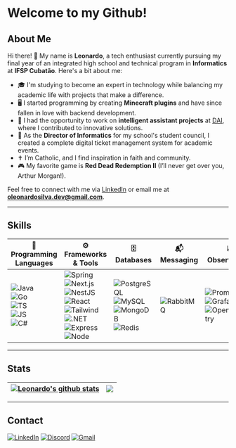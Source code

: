 # Welcome to my Github!

## About Me

Hi there! 👋 My name is **Leonardo**, a tech enthusiast currently pursuing my final year of an integrated high school and technical program in **Informatics** at **IFSP Cubatão**. Here's a bit about me:

- 🎓 I'm studying to become an expert in technology while balancing my academic life with projects that make a difference.
- 🖥️ I started programming by creating **Minecraft plugins** and have since fallen in love with backend development.
- 💼 I had the opportunity to work on **intelligent assistant projects** at [DAI](https://www.dai.tec.br/), where I contributed to innovative solutions.
- 🎉 As the **Director of Informatics** for my school's student council, I created a complete digital ticket management system for academic events.
- ✝️ I’m Catholic, and I find inspiration in faith and community.
- 🎮 My favorite game is **Red Dead Redemption II** (I’ll never get over you, Arthur Morgan!).

Feel free to connect with me via [LinkedIn](https://www.linkedin.com/in/oleonardosilva/) or email me at **oleonardosilva.dev@gmail.com**.

---

## Skills

| 🧠 Programming Languages          | ⚙️ Frameworks & Tools         | 🗄️ Databases     | 📬 Messaging | 📈 Observability     | 🐳 Virtualization |
|------------------------|-------------------------------|------------------------|----------------|-------------------------|-------------------|
| ![Java](https://img.shields.io/badge/java-ED8B00?style=flat&logo=openjdk&logoColor=white) <br> ![Go](https://img.shields.io/badge/go-00ADD8?style=flat&logo=go&logoColor=white) <br> ![TS](https://img.shields.io/badge/typescript-007ACC?style=flat&logo=typescript&logoColor=white) <br> ![JS](https://img.shields.io/badge/javascript-F7DF1E?style=flat&logo=javascript&logoColor=black) <br> ![C#](https://img.shields.io/badge/csharp-239120?style=flat&logo=csharp&logoColor=white) | ![Spring](https://img.shields.io/badge/spring-6DB33F?style=flat&logo=spring&logoColor=white) <br> ![Next.js](https://img.shields.io/badge/next.js-000000?style=flat&logo=next.js&logoColor=white) <br> ![NestJS](https://img.shields.io/badge/nestjs-E0234E?style=flat&logo=nestjs&logoColor=white) <br> ![React](https://img.shields.io/badge/react-61DAFB?style=flat&logo=react&logoColor=black) <br> ![Tailwind](https://img.shields.io/badge/tailwindcss-38B2AC?style=flat&logo=tailwind-css&logoColor=white) <br> ![.NET](https://img.shields.io/badge/.net-512BD4?style=flat&logo=dotnet&logoColor=white) <br> ![Express](https://img.shields.io/badge/express-404d59?style=flat&logo=express&logoColor=white) <br> ![Node](https://img.shields.io/badge/node.js-6DA55F?style=flat&logo=node.js&logoColor=white) | ![PostgreSQL](https://img.shields.io/badge/postgresql-336791?style=flat&logo=postgresql&logoColor=white) <br> ![MySQL](https://img.shields.io/badge/mysql-4479A1?style=flat&logo=mysql&logoColor=white) <br> ![MongoDB](https://img.shields.io/badge/mongodb-47A248?style=flat&logo=mongodb&logoColor=white) <br> ![Redis](https://img.shields.io/badge/redis-DC382D?style=flat&logo=redis&logoColor=white) | ![RabbitMQ](https://img.shields.io/badge/rabbitmq-FF6600?style=flat&logo=rabbitmq&logoColor=white) | ![Prometheus](https://img.shields.io/badge/prometheus-E6522C?style=flat&logo=prometheus&logoColor=white) <br> ![Grafana](https://img.shields.io/badge/grafana-F46800?style=flat&logo=grafana&logoColor=white) <br> ![OpenTelemetry](https://img.shields.io/badge/opentelemetry-000000?style=flat&logo=opentelemetry&logoColor=white) | ![Docker](https://img.shields.io/badge/docker-2496ED?style=flat&logo=docker&logoColor=white) |


---

## Stats
| <a href="https://github.com/oleonardosilva"><img align="center" src="https://github-profile-summary-cards.vercel.app/api/cards/profile-details?username=oleonardosilva&theme=tokyonight" alt="Leonardo's github stats" /></a> | <a href="https://github.com/oleonardosilva"><img align="center" src="https://github-readme-stats.vercel.app/api/top-langs/?username=oleonardosilva&layout=compact&theme=tokyonight&hide_border=true" /></a> |
| ------------- | ------------- |

---

## Contact
[![LinkedIn](https://img.shields.io/badge/LinkedIn-0077B5?style=for-the-badge&logo=linkedin&logoColor=white)](https://www.linkedin.com/in/oleonardosilva/)
[![Discord](https://img.shields.io/badge/Discord-7289DA?style=for-the-badge&logo=discord&logoColor=white)](https://discord.com/channels/@leonardodasilva/)
[![Gmail](https://img.shields.io/badge/Gmail-333333?style=for-the-badge&logo=gmail&logoColor=red)](mailto:oleonardosilva.dev@gmail.com)

